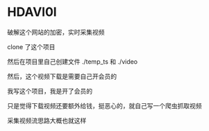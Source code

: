 # HDAVl0l
破解这个网站的加密，实时采集视频


clone 了这个项目

然后在项目里自己创建文件 ./temp_ts 和 ./video

然后，这个视频下载是需要自己开会员的

我写这个项目，我是开了会员的

只是觉得下载视频还要额外给钱，挺恶心的，就自己写一个爬虫抓取视频

采集视频流思路大概也就这样
